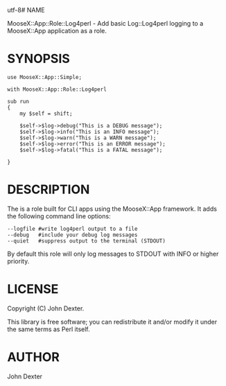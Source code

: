 utf-8# NAME

MooseX::App::Role::Log4perl - Add basic Log::Log4perl logging to a MooseX::App application as a role.

# SYNOPSIS

    use MooseX::App::Simple;

    with MooseX::App::Role::Log4perl
    
    sub run
    {
        my $self = shift;

        $self->$log->debug("This is a DEBUG message");
        $self->$log->info("This is an INFO message");
        $self->$log->warn("This is a WARN message");
        $self->$log->error("This is an ERROR message");
        $self->$log->fatal("This is a FATAL message");

    }

# DESCRIPTION

The is a role built for CLI apps using the MooseX::App framework. It adds the following command line options:

    --logfile #write log4perl output to a file
    --debug   #include your debug log messages
    --quiet   #suppress output to the terminal (STDOUT)

By default this role will only log messages to STDOUT with INFO or higher priority.

# LICENSE

Copyright (C) John Dexter.

This library is free software; you can redistribute it and/or modify
it under the same terms as Perl itself.

# AUTHOR

John Dexter 
